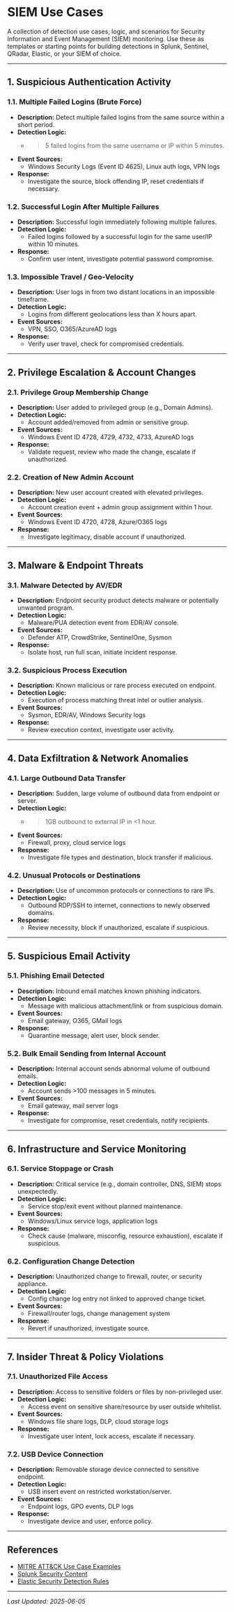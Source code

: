 # SIEM Use Cases

A collection of detection use cases, logic, and scenarios for Security Information and Event Management (SIEM) monitoring. Use these as templates or starting points for building detections in Splunk, Sentinel, QRadar, Elastic, or your SIEM of choice.

---

## 1. Suspicious Authentication Activity

### 1.1. Multiple Failed Logins (Brute Force)
- **Description:** Detect multiple failed logins from the same source within a short period.
- **Detection Logic:**  
  - >5 failed logins from the same username or IP within 5 minutes.
- **Event Sources:**  
  - Windows Security Logs (Event ID 4625), Linux auth logs, VPN logs
- **Response:**  
  - Investigate the source, block offending IP, reset credentials if necessary.

### 1.2. Successful Login After Multiple Failures
- **Description:** Successful login immediately following multiple failures.
- **Detection Logic:**  
  - Failed logins followed by a successful login for the same user/IP within 10 minutes.
- **Response:**  
  - Confirm user intent, investigate potential password compromise.

### 1.3. Impossible Travel / Geo-Velocity
- **Description:** User logs in from two distant locations in an impossible timeframe.
- **Detection Logic:**  
  - Logins from different geolocations less than X hours apart.
- **Event Sources:**  
  - VPN, SSO, O365/AzureAD logs
- **Response:**  
  - Verify user travel, check for compromised credentials.

---

## 2. Privilege Escalation & Account Changes

### 2.1. Privilege Group Membership Change
- **Description:** User added to privileged group (e.g., Domain Admins).
- **Detection Logic:**  
  - Account added/removed from admin or sensitive group.
- **Event Sources:**  
  - Windows Event ID 4728, 4729, 4732, 4733, AzureAD logs
- **Response:**  
  - Validate request, review who made the change, escalate if unauthorized.

### 2.2. Creation of New Admin Account
- **Description:** New user account created with elevated privileges.
- **Detection Logic:**  
  - Account creation event + admin group assignment within 1 hour.
- **Event Sources:**  
  - Windows Event ID 4720, 4728, Azure/O365 logs
- **Response:**  
  - Investigate legitimacy, disable account if unauthorized.

---

## 3. Malware & Endpoint Threats

### 3.1. Malware Detected by AV/EDR
- **Description:** Endpoint security product detects malware or potentially unwanted program.
- **Detection Logic:**  
  - Malware/PUA detection event from EDR/AV console.
- **Event Sources:**  
  - Defender ATP, CrowdStrike, SentinelOne, Sysmon
- **Response:**  
  - Isolate host, run full scan, initiate incident response.

### 3.2. Suspicious Process Execution
- **Description:** Known malicious or rare process executed on endpoint.
- **Detection Logic:**  
  - Execution of process matching threat intel or outlier analysis.
- **Event Sources:**  
  - Sysmon, EDR/AV, Windows Security logs
- **Response:**  
  - Review execution context, investigate user activity.

---

## 4. Data Exfiltration & Network Anomalies

### 4.1. Large Outbound Data Transfer
- **Description:** Sudden, large volume of outbound data from endpoint or server.
- **Detection Logic:**  
  - >1GB outbound to external IP in <1 hour.
- **Event Sources:**  
  - Firewall, proxy, cloud service logs
- **Response:**  
  - Investigate file types and destination, block transfer if malicious.

### 4.2. Unusual Protocols or Destinations
- **Description:** Use of uncommon protocols or connections to rare IPs.
- **Detection Logic:**  
  - Outbound RDP/SSH to internet, connections to newly observed domains.
- **Response:**  
  - Review necessity, block if unauthorized, escalate if suspicious.

---

## 5. Suspicious Email Activity

### 5.1. Phishing Email Detected
- **Description:** Inbound email matches known phishing indicators.
- **Detection Logic:**  
  - Message with malicious attachment/link or from suspicious domain.
- **Event Sources:**  
  - Email gateway, O365, GMail logs
- **Response:**  
  - Quarantine message, alert user, block sender.

### 5.2. Bulk Email Sending from Internal Account
- **Description:** Internal account sends abnormal volume of outbound emails.
- **Detection Logic:**  
  - Account sends >100 messages in 5 minutes.
- **Event Sources:**  
  - Email gateway, mail server logs
- **Response:**  
  - Investigate for compromise, reset credentials, notify recipients.

---

## 6. Infrastructure and Service Monitoring

### 6.1. Service Stoppage or Crash
- **Description:** Critical service (e.g., domain controller, DNS, SIEM) stops unexpectedly.
- **Detection Logic:**  
  - Service stop/exit event without planned maintenance.
- **Event Sources:**  
  - Windows/Linux service logs, application logs
- **Response:**  
  - Check cause (malware, misconfig, resource exhaustion), escalate if suspicious.

### 6.2. Configuration Change Detection
- **Description:** Unauthorized change to firewall, router, or security appliance.
- **Detection Logic:**  
  - Config change log entry not linked to approved change ticket.
- **Event Sources:**  
  - Firewall/router logs, change management system
- **Response:**  
  - Revert if unauthorized, investigate source.

---

## 7. Insider Threat & Policy Violations

### 7.1. Unauthorized File Access
- **Description:** Access to sensitive folders or files by non-privileged user.
- **Detection Logic:**  
  - Access event on sensitive share/resource by user outside whitelist.
- **Event Sources:**  
  - Windows file share logs, DLP, cloud storage logs
- **Response:**  
  - Investigate user intent, lock access, escalate if necessary.

### 7.2. USB Device Connection
- **Description:** Removable storage device connected to sensitive endpoint.
- **Detection Logic:**  
  - USB insert event on restricted workstation/server.
- **Event Sources:**  
  - Endpoint logs, GPO events, DLP logs
- **Response:**  
  - Investigate device and user, enforce policy.

---

## References

- [MITRE ATT&CK Use Case Examples](https://attack.mitre.org/)
- [Splunk Security Content](https://research.splunk.com/)
- [Elastic Security Detection Rules](https://github.com/elastic/detection-rules)

---

*Last Updated: 2025-06-05*
